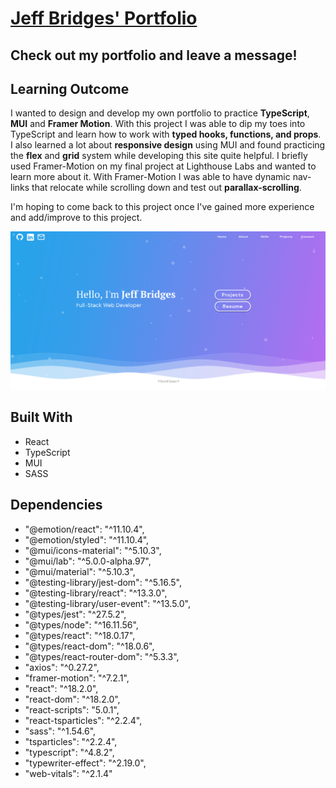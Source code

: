 # [Jeff Bridges' Portfolio](https://jbridges1119.net)

## Check out my portfolio and leave a message!
## Learning Outcome
I wanted to design and develop my own portfolio to practice **TypeScript**, **MUI** and **Framer Motion**. With this project I was able to dip my toes into TypeScript and learn how to work with **typed hooks, functions, and props**. I also learned a lot about **responsive design** using MUI and found practicing the **flex** and **grid** system while developing this site quite helpful. I briefly used Framer-Motion on my final project at Lighthouse Labs and wanted to learn more about it. With Framer-Motion I was able to have dynamic nav-links that relocate while scrolling down and test out **parallax-scrolling**. 

I'm hoping to come back to this project once I've gained more experience and add/improve to this project.


![LandingPage](https://github.com/Jbridges1119/portfolio/blob/master/src/assets/LandingPage.png?raw=true)


## Built With
- React
- TypeScript
- MUI
- SASS


## Dependencies
- "@emotion/react": "^11.10.4",
- "@emotion/styled": "^11.10.4",
- "@mui/icons-material": "^5.10.3",
- "@mui/lab": "^5.0.0-alpha.97",
- "@mui/material": "^5.10.3",
- "@testing-library/jest-dom": "^5.16.5",
- "@testing-library/react": "^13.3.0",
- "@testing-library/user-event": "^13.5.0",
- "@types/jest": "^27.5.2",
- "@types/node": "^16.11.56",
- "@types/react": "^18.0.17",
- "@types/react-dom": "^18.0.6",
- "@types/react-router-dom": "^5.3.3",
- "axios": "^0.27.2",
- "framer-motion": "^7.2.1",
- "react": "^18.2.0",
- "react-dom": "^18.2.0",
- "react-scripts": "5.0.1",
- "react-tsparticles": "^2.2.4",
- "sass": "^1.54.6",
- "tsparticles": "^2.2.4",
- "typescript": "^4.8.2",
- "typewriter-effect": "^2.19.0",
- "web-vitals": "^2.1.4"
